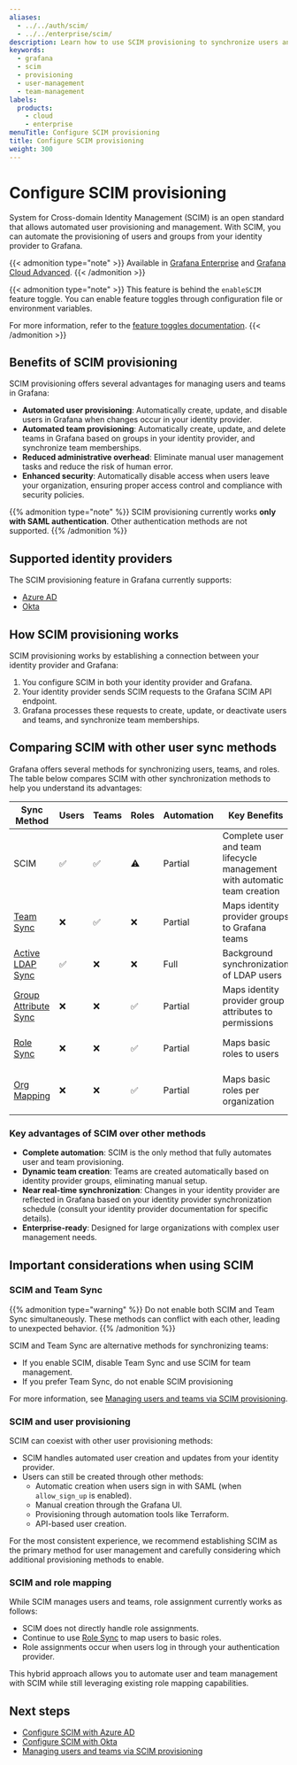 ```yaml
---
aliases:
  - ../../auth/scim/
  - ../../enterprise/scim/
description: Learn how to use SCIM provisioning to synchronize users and groups from your identity provider to Grafana.
keywords:
  - grafana
  - scim
  - provisioning
  - user-management
  - team-management
labels:
  products:
    - cloud
    - enterprise
menuTitle: Configure SCIM provisioning
title: Configure SCIM provisioning
weight: 300
---
```


# Configure SCIM provisioning

System for Cross-domain Identity Management (SCIM) is an open standard that allows automated user provisioning and management. With SCIM, you can automate the provisioning of users and groups from your identity provider to Grafana.

{{< admonition type="note" >}}
Available in [Grafana Enterprise](../../../introduction/grafana-enterprise/) and [Grafana Cloud Advanced](/docs/grafana-cloud/).
{{< /admonition >}}

{{< admonition type="note" >}}
This feature is behind the `enableSCIM` feature toggle.
You can enable feature toggles through configuration file or environment variables.

For more information, refer to the [feature toggles documentation](/docs/grafana/<GRAFANA_VERSION>/setup-grafana/configure-grafana/#feature_toggles).
{{< /admonition >}}

## Benefits of SCIM provisioning

SCIM provisioning offers several advantages for managing users and teams in Grafana:

- **Automated user provisioning**: Automatically create, update, and disable users in Grafana when changes occur in your identity provider.
- **Automated team provisioning**: Automatically create, update, and delete teams in Grafana based on groups in your identity provider, and synchronize team memberships.
- **Reduced administrative overhead**: Eliminate manual user management tasks and reduce the risk of human error.
- **Enhanced security**: Automatically disable access when users leave your organization, ensuring proper access control and compliance with security policies.

{{% admonition type="note" %}}
SCIM provisioning currently works **only with SAML authentication**. Other authentication methods are not supported.
{{% /admonition %}}

## Supported identity providers

The SCIM provisioning feature in Grafana currently supports:

- [Azure AD](../configure-authentication/azuread/)
- [Okta](../configure-authentication/saml/)

## How SCIM provisioning works

SCIM provisioning works by establishing a connection between your identity provider and Grafana:

1. You configure SCIM in both your identity provider and Grafana.
2. Your identity provider sends SCIM requests to the Grafana SCIM API endpoint.
3. Grafana processes these requests to create, update, or deactivate users and teams, and synchronize team memberships.

## Comparing SCIM with other user sync methods

Grafana offers several methods for synchronizing users, teams, and roles. The table below compares SCIM with other synchronization methods to help you understand its advantages:

| Sync Method                                                                    | Users | Teams | Roles | Automation | Key Benefits                                                             | Limitations                                                  | On-Prem | Cloud |
| ------------------------------------------------------------------------------ | ----- | ----- | ----- | ---------- | ------------------------------------------------------------------------ | ------------------------------------------------------------ | ------- | ----- |
| SCIM                                                                           | ✅    | ✅    | ⚠️    | Partial    | Complete user and team lifecycle management with automatic team creation | Requires SAML authentication; uses Role Sync for basic roles | ✅      | ✅    |
| [Team Sync](../configure-team-sync/)                                           | ❌    | ✅    | ❌    | Partial    | Maps identity provider groups to Grafana teams                           | Requires manual team creation                                | ✅      | ✅    |
| [Active LDAP Sync](../configure-authentication/enhanced-ldap/)                 | ✅    | ❌    | ❌    | Full       | Background synchronization of LDAP users                                 | Limited to LDAP environments                                 | ✅      | ❌    |
| [Group Attribute Sync](../configure-group-attribute-sync/)                     | ❌    | ❌    | ✅    | Partial    | Maps identity provider group attributes to permissions                   | Limited to identity provider attributes                      | ✅      | ✅    |
| [Role Sync](../configure-authentication/saml#configure-role-sync)              | ❌    | ❌    | ✅    | Partial    | Maps basic roles to users                                                | Limited to basic roles only                                  | ✅      | ✅    |
| [Org Mapping](../configure-authentication/saml#configure-organization-mapping) | ❌    | ❌    | ✅    | Partial    | Maps basic roles per organization                                        | Only available for on-premises deployments                   | ✅      | ❌    |

### Key advantages of SCIM over other methods

- **Complete automation**: SCIM is the only method that fully automates user and team provisioning.
- **Dynamic team creation**: Teams are created automatically based on identity provider groups, eliminating manual setup.
- **Near real-time synchronization**: Changes in your identity provider are reflected in Grafana based on your identity provider synchronization schedule (consult your identity provider documentation for specific details).
- **Enterprise-ready**: Designed for large organizations with complex user management needs.

## Important considerations when using SCIM

### SCIM and Team Sync

{{% admonition type="warning" %}}
Do not enable both SCIM and Team Sync simultaneously. These methods can conflict with each other, leading to unexpected behavior.
{{% /admonition %}}

SCIM and Team Sync are alternative methods for synchronizing teams:

- If you enable SCIM, disable Team Sync and use SCIM for team management.
- If you prefer Team Sync, do not enable SCIM provisioning

For more information, see [Managing users and teams via SCIM provisioning](managing-users-teams/).

### SCIM and user provisioning

SCIM can coexist with other user provisioning methods:

- SCIM handles automated user creation and updates from your identity provider.
- Users can still be created through other methods:
  - Automatic creation when users sign in with SAML (when `allow_sign_up` is enabled).
  - Manual creation through the Grafana UI.
  - Provisioning through automation tools like Terraform.
  - API-based user creation.

For the most consistent experience, we recommend establishing SCIM as the primary method for user management and carefully considering which additional provisioning methods to enable.

### SCIM and role mapping

While SCIM manages users and teams, role assignment currently works as follows:

- SCIM does not directly handle role assignments.
- Continue to use [Role Sync](../configure-authentication/saml#configure-role-sync) to map users to basic roles.
- Role assignments occur when users log in through your authentication provider.

This hybrid approach allows you to automate user and team management with SCIM while still leveraging existing role mapping capabilities.

## Next steps

- [Configure SCIM with Azure AD](azuread/)
- [Configure SCIM with Okta](okta/)
- [Managing users and teams via SCIM provisioning](managing-users-teams/)
